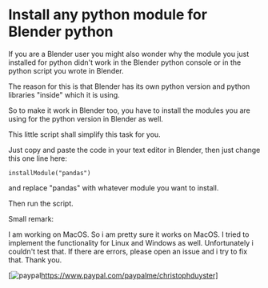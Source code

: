 # Install any python module for Blender python


If you are a Blender user you might also wonder why the module you just installed for python didn't work in the Blender python console or in the python script you wrote in Blender.

The reason for this is that Blender has its own python version and python libraries "inside" which it is using. 

So to make it work in Blender too, you have to install the modules you are using for the python version in Blender as well.

This little script shall simplify this task for you.

Just copy and paste the code in your text editor in Blender, then just change this one line here:

    installModule("pandas")
    
and replace "pandas" with whatever module you want to install.

Then run the script.





Small remark:

I am working on MacOS. So i am pretty sure it works on MacOS. I tried to implement the functionality for Linux and Windows as well. Unfortunately i couldn't test that. If there are errors, please open an issue and i try to fix that. Thank you.


[![paypal](https://www.paypalobjects.com/en_US/i/btn/btn_donateCC_LG.gif)https://www.paypal.com/paypalme/christophduyster]
